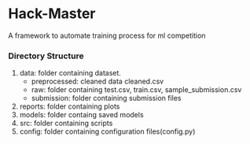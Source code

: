 # Hack-Master
A framework to automate training process for  ml competition 


### Directory Structure
1. data: folder containing dataset.
    - preprocessed: cleaned data cleaned.csv
    - raw: folder containing test.csv, train.csv, sample_submission.csv
    - submission: folder containing submission files
2. reports: folder containing plots 
3. models: folder containg saved models
4. src: folder containing scripts
5. config: folder containing configuration files(config.py)




